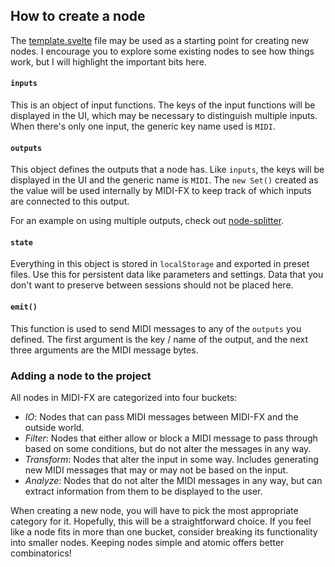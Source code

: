 ## How to create a node

The [template.svelte](./template.svelte) file may be used as a starting point for creating new nodes.
I encourage you to explore some existing nodes to see how things work, but I will highlight the important bits here.

#### `inputs`

This is an object of input functions. The keys of the input functions will be displayed in the UI,
which may be necessary to distinguish multiple inputs.
When there's only one input, the generic key name used is `MIDI`. 

#### `outputs`

This object defines the outputs that a node has. Like `inputs`, the keys will be displayed in the UI
and the generic name is `MIDI`. The `new Set()` created as the value will be used internally by MIDI-FX
to keep track of which inputs are connected to this output.

For an example on using multiple outputs, check out [node-splitter](./filter/note-splitter.svelte).

#### `state`

Everything in this object is stored in `localStorage` and exported in preset files. Use this for persistent
data like parameters and settings. Data that you don't want to preserve between sessions should not be placed here.

#### `emit()`

This function is used to send MIDI messages to any of the `outputs` you defined. 
The first argument is the key / name of the output, and the next three arguments are the MIDI message bytes.

### Adding a node to the project

All nodes in MIDI-FX are categorized into four buckets:

- *IO*: Nodes that can pass MIDI messages between MIDI-FX and the outside world.
- *Filter*: Nodes that either allow or block a MIDI message to pass through based on some conditions, but do not alter the messages in any way.
- *Transform*: Nodes that alter the input in some way. Includes generating new MIDI messages that may or may not be based on the input.
- *Analyze*: Nodes that do not alter the MIDI messages in any way, but can extract information from them to be displayed to the user.

When creating a new node, you will have to pick the most appropriate category for it.
Hopefully, this will be a straightforward choice. If you feel like a node fits in more than one bucket,
consider breaking its functionality into smaller nodes. Keeping nodes simple and atomic offers better combinatorics!
